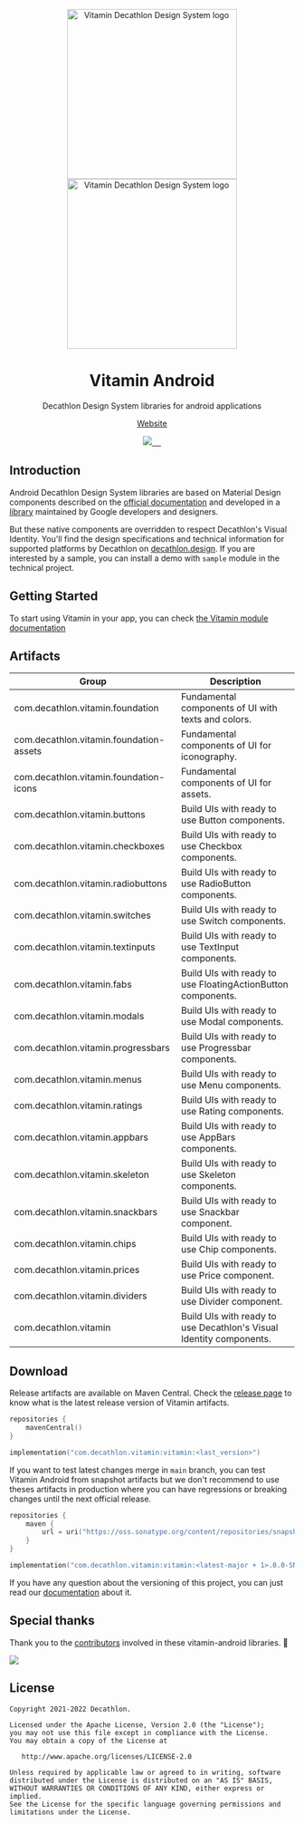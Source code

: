 <p align="center">
  <img
    width="300px"
    src="https://user-images.githubusercontent.com/9600228/102414461-e3b92b00-3ff6-11eb-9c96-5f37c4d5e02c.png#gh-light-mode-only"
    alt="Vitamin Decathlon Design System logo" />
  <img
    width="300px"
    src="https://user-images.githubusercontent.com/9600228/147513091-66fcc204-279b-4140-9be5-c16744c0f637.png#gh-dark-mode-only"
    alt="Vitamin Decathlon Design System logo" />
</p>

<h1 align="center">Vitamin Android</h1>

<p align="center">Decathlon Design System libraries for android applications</p>

<p align="center">
  <a href="https://www.decathlon.design">Website</a>
</p>

<p align="center">
  <a aria-label="contributors graph" href="https://github.com/decathlon/vitamin-android/graphs/contributors">
    <img src="https://img.shields.io/github/contributors/decathlon/vitamin-android.svg">
  </a>
  <a aria-label="last commit" href="https://github.com/Decathlon/vitamin-android/commits">
    <img alt="" src=
  "https://img.shields.io/github/last-commit/decathlon/vitamin-android.svg">
  </a>
  <a aria-label="license" href="https://github.com/decathlon/vitamin-android/blob/main/LICENSE">
    <img src="https://img.shields.io/github/license/decathlon/vitamin-android.svg" alt="">
  </a>
  <a aria-label="Bitrise - Build main branch" href="https://app.bitrise.io/app/62ac2962b2dd627a">
    <img src="https://app.bitrise.io/app/62ac2962b2dd627a/status.svg?token=GlcHGXAWV2T4IItZiT43_A&branch=main" alt="">
  </a>
  <a aria-label="slack" href="https://join.slack.com/t/decathlon-design/shared_invite/zt-13kxb50ar-iHzqV~Olsu4~NCkEPj5c4g">
    <img src="https://img.shields.io/badge/slack-Decathlon%20Design%20System-purple.svg?logo=slack" alt="">
  </a>
</p>

## Introduction

Android Decathlon Design System libraries are based on Material Design components described on the [official
documentation](https://material.io/) and developed in a
[library](https://github.com/material-components/material-components-android) maintained by
Google developers and designers.

But these native components are overridden to respect Decathlon's Visual Identity. You'll find
the design specifications and technical information for supported platforms by Decathlon on
[decathlon.design](https://www.decathlon.design/). If you are interested by a sample,
you can install a demo with `sample` module in the technical project.

## Getting Started

To start using Vitamin in your app, you can check [the Vitamin module documentation](https://github.com/Decathlon/vitamin-android/tree/main/vitamin) 

## Artifacts

Group | Description
-- | --
com.decathlon.vitamin.foundation | Fundamental components of UI with texts and colors.
com.decathlon.vitamin.foundation-assets | Fundamental components of UI for iconography.
com.decathlon.vitamin.foundation-icons | Fundamental components of UI for assets.
com.decathlon.vitamin.buttons | Build UIs with ready to use Button components.
com.decathlon.vitamin.checkboxes | Build UIs with ready to use Checkbox components.
com.decathlon.vitamin.radiobuttons | Build UIs with ready to use RadioButton components.
com.decathlon.vitamin.switches | Build UIs with ready to use Switch components.
com.decathlon.vitamin.textinputs | Build UIs with ready to use TextInput components.
com.decathlon.vitamin.fabs | Build UIs with ready to use FloatingActionButton components.
com.decathlon.vitamin.modals | Build UIs with ready to use Modal components.
com.decathlon.vitamin.progressbars | Build UIs with ready to use Progressbar components.
com.decathlon.vitamin.menus | Build UIs with ready to use Menu components.
com.decathlon.vitamin.ratings | Build UIs with ready to use Rating components.
com.decathlon.vitamin.appbars | Build UIs with ready to use AppBars components.
com.decathlon.vitamin.skeleton | Build UIs with ready to use Skeleton components.
com.decathlon.vitamin.snackbars | Build UIs with ready to use Snackbar component.
com.decathlon.vitamin.chips | Build UIs with ready to use Chip components.
com.decathlon.vitamin.prices | Build UIs with ready to use Price component.
com.decathlon.vitamin.dividers | Build UIs with ready to use Divider component.
com.decathlon.vitamin | Build UIs with ready to use Decathlon's Visual Identity components.

## Download

Release artifacts are available on Maven Central. Check the [release page](https://github.com/Decathlon/vitamin-android/releases) 
to know what is the latest release version of Vitamin artifacts.

```kotlin
repositories {
    mavenCentral()
}

implementation("com.decathlon.vitamin:vitamin:<last_version>")
```

If you want to test latest changes merge in `main` branch, you can test Vitamin Android from
snapshot artifacts but we don't recommend to use theses artifacts in production where you can
have regressions or breaking changes until the next official release.

```kotlin
repositories {
    maven {
        url = uri("https://oss.sonatype.org/content/repositories/snapshots/")
    }
}

implementation("com.decathlon.vitamin:vitamin:<latest-major + 1>.0.0-SNAPSHOT")
```

If you have any question about the versioning of this project, you can just read our [documentation](https://github.com/Decathlon/vitamin-android/tree/main/VERSIONING.md)
about it.

## Special thanks

Thank you to the [contributors](https://github.com/Decathlon/vitamin-android/graphs/contributors) involved in these vitamin-android libraries. 💙

<a href="https://github.com/decathlon/vitamin-android/graphs/contributors">
  <img src="https://contrib.rocks/image?repo=decathlon/vitamin-android" />
</a>

## License

    Copyright 2021-2022 Decathlon.

    Licensed under the Apache License, Version 2.0 (the "License");
    you may not use this file except in compliance with the License.
    You may obtain a copy of the License at

       http://www.apache.org/licenses/LICENSE-2.0

    Unless required by applicable law or agreed to in writing, software
    distributed under the License is distributed on an "AS IS" BASIS,
    WITHOUT WARRANTIES OR CONDITIONS OF ANY KIND, either express or implied.
    See the License for the specific language governing permissions and
    limitations under the License.
